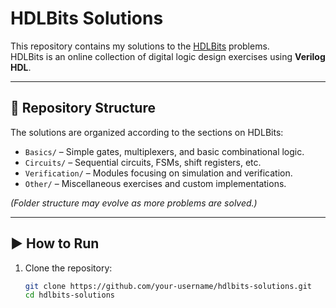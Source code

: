 # HDLBits Solutions

This repository contains my solutions to the [HDLBits](https://hdlbits.01xz.net/) problems.  
HDLBits is an online collection of digital logic design exercises using **Verilog HDL**.

---

## 📂 Repository Structure
The solutions are organized according to the sections on HDLBits:

- `Basics/` – Simple gates, multiplexers, and basic combinational logic.
- `Circuits/` – Sequential circuits, FSMs, shift registers, etc.
- `Verification/` – Modules focusing on simulation and verification.
- `Other/` – Miscellaneous exercises and custom implementations.

*(Folder structure may evolve as more problems are solved.)*

---

## ▶️ How to Run
1. Clone the repository:
   ```bash
   git clone https://github.com/your-username/hdlbits-solutions.git
   cd hdlbits-solutions
